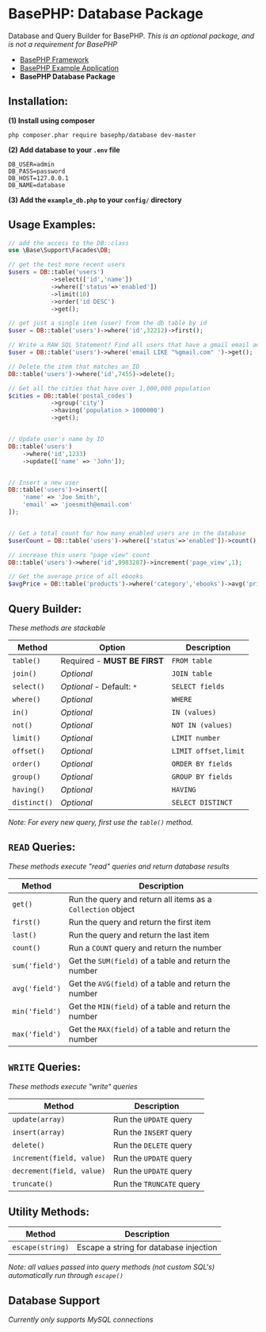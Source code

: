 # BasePHP: Database Package
Database and Query Builder for BasePHP. *This is an optional package, and is not a requirement for BasePHP*

* [BasePHP Framework](https://github.com/basephp/framework)
* [BasePHP Example Application](https://github.com/basephp/application)
* **BasePHP Database Package**

Installation:
---------------

**(1) Install using composer**

`php composer.phar require basephp/database dev-master`

**(2) Add database to your `.env` file**

```
DB_USER=admin
DB_PASS=password
DB_HOST=127.0.0.1
DB_NAME=database
```

**(3) Add the `example_db.php` to your `config/` directory**


Usage Examples:
---------------

```php
// add the access to the DB::class
use \Base\Support\Facades\DB;

// get the test more recent users
$users = DB::table('users')
            ->select(['id','name'])
            ->where(['status'=>'enabled'])
            ->limit(10)
            ->order('id DESC')
            ->get();

// get just a single item (user) from the db table by id
$user = DB::table('users')->where('id',32212)->first();

// Write a RAW SQL Statement? Find all users that have a gmail email address
$user = DB::table('users')->where('email LIKE "%gmail.com" ')->get();

// Delete the item that matches an ID
DB::table('users')->where('id',7455)->delete();

// Get all the cities that have over 1,000,000 population
$cities = DB::table('postal_codes')
            ->group('city')
            ->having('population > 1000000')
            ->get();


// Update user's name by ID
DB::table('users')
    ->where('id',1233)
    ->update(['name' => 'John']);


// Insert a new user
DB::table('users')->insert([
    'name' => 'Joe Smith',
    'email' => 'joesmith@email.com'
]);


// Get a total count for how many enabled users are in the database
$userCount = DB::table('users')->where(['status'=>'enabled'])->count();

// increase this users "page view" count
DB::table('users')->where('id',9983287)->increment('page_view',1);

// Get the average price of all ebooks
$avgPrice = DB::table('products')->where('category','ebooks')->avg('price');

```

Query Builder:
---------------

*These methods are stackable*

|Method           |Option                         |Description           |
|---              |---                            |---                   |
|`table()`        | Required - **MUST BE FIRST**  | `FROM table`         |
|`join()`         | *Optional*                    | `JOIN table`         |
|`select()`       | *Optional* - Default: `*`     | `SELECT fields`      |
|`where()`        | *Optional*                    | `WHERE`              |
|`in()`           | *Optional*                    | `IN (values)`        |
|`not()`          | *Optional*                    | `NOT IN (values)`    |
|`limit()`        | *Optional*                    | `LIMIT number`       |
|`offset()`       | *Optional*                    | `LIMIT offset,limit` |
|`order()`        | *Optional*                    | `ORDER BY fields`    |
|`group()`        | *Optional*                    | `GROUP BY fields`    |
|`having()`       | *Optional*                    | `HAVING`             |
|`distinct()`     | *Optional*                    | `SELECT DISTINCT`    |

*Note: For every new query, first use the `table()` method.*


`READ` Queries:
---------------

*These methods execute "read" queries and return database results*

|Method             | Description                                                 |
|---                |---                                                          |
|`get()`            | Run the query and return all items as a `Collection` object |
|`first()`          | Run the query and return the first item                     |
|`last()`           | Run the query and return the last item                      |
|`count()`          | Run a `COUNT` query and return the number                   |
|`sum('field')`     | Get the `SUM(field)` of a table and return the number       |
|`avg('field')`     | Get the `AVG(field)` of a table and return the number       |
|`min('field')`     | Get the `MIN(field)` of a table and return the number       |
|`max('field')`     | Get the `MAX(field)` of a table and return the number       |

`WRITE` Queries:
---------------

*These methods execute "write" queries*

|Method                       | Description                                   |
|---                          |---                                            |
|`update(array)`              | Run the `UPDATE` query                        |
|`insert(array)`              | Run the `INSERT` query                        |
|`delete()`                   | Run the `DELETE` query                        |
|`increment(field, value)`    | Run the `UPDATE` query                        |
|`decrement(field, value)`    | Run the `UPDATE` query                        |
|`truncate()`                 | Run the `TRUNCATE` query                      |


Utility Methods:
---------------

|Method                       | Description                                              |
|---                          |---                                                       |
|`escape(string)`             | Escape a string for database injection                   |

*Note: all values passed into query methods (not custom SQL's) automatically run through `escape()`*


Database Support
---------------

*Currently only supports MySQL connections*
